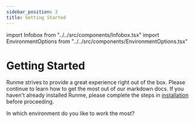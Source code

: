 ```yaml
---
sidebar_position: 3
title: Getting Started
---
```


import Infobox from "../../src/components/Infobox.tsx"
import EnvironmentOptions from "../../src/components/EnvironmentOptions.tsx"

# Getting Started

Runme strives to provide a great experience right out of the box. Please continue to learn how to get the most out of our markdown docs. If you haven't already installed Runme, please complete the steps in [installation](/install#runme-cli) before proceeding.

In which environment do you like to work the most?

<EnvironmentOptions>
</EnvironmentOptions>
